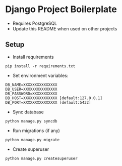 # Django Project Boilerplate

* Requires PostgreSQL
* Update this README when used on other projects

## Setup

- Install requirements 
```
pip install -r requirements.txt
```
- Set environment variables:
```
DB_NAME=XXXXXXXXXXXXXXX
DB_USER=XXXXXXXXXXXXXXX
DB_PASSWORD=XXXXXXXXXXX
DB_HOST=XXXXXXXXXXXXXXX [default:127.0.0.1]
DB_PORT=XXXXXXXXXXXXXXX [default:5432]
```
- Sync database
```
python manage.py syncdb
```
- Run migrations (if any)
```
python manage.py migrate
```
- Create superuser 
```
python manage.py createsuperuser
```
